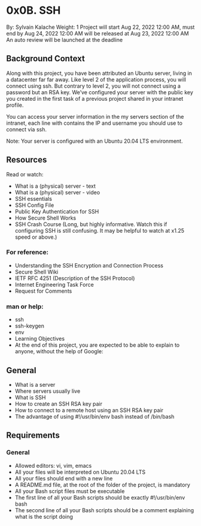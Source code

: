 # 0x0B. SSH
 By: Sylvain Kalache
 Weight: 1
 Project will start Aug 22, 2022 12:00 AM, must end by Aug 24, 2022 12:00 AM
 will be released at Aug 23, 2022 12:00 AM
 An auto review will be launched at the deadline

## Background Context


Along with this project, you have been attributed an Ubuntu server, living in a datacenter far far away. Like level 2 of the application process, you will connect using ssh. But contrary to level 2, you will not connect using a password but an RSA key. We’ve configured your server with the public key you created in the first task of a previous project shared in your intranet profile.

You can access your server information in the my servers section of the intranet, each line with contains the IP and username you should use to connect via ssh.

Note: Your server is configured with an Ubuntu 20.04 LTS environment.

## Resources
Read or watch:

- What is a (physical) server - text
- What is a (physical) server - video
- SSH essentials
- SSH Config File
- Public Key Authentication for SSH
- How Secure Shell Works
- SSH Crash Course (Long, but highly informative. Watch this if configuring SSH is still confusing. It may be helpful to watch at x1.25 speed or above.)

### For reference:

- Understanding the SSH Encryption and Connection Process
- Secure Shell Wiki
- IETF RFC 4251 (Description of the SSH Protocol)
- Internet Engineering Task Force
- Request for Comments

### man or help:

- ssh
- ssh-keygen
- env
- Learning Objectives
- At the end of this project, you are expected to be able to explain to anyone, without the help of Google:

## General

- What is a server
- Where servers usually live
- What is SSH
- How to create an SSH RSA key pair
- How to connect to a remote host using an SSH RSA key pair
- The advantage of using #!/usr/bin/env bash instead of /bin/bash

## Requirements

### General
- Allowed editors: vi, vim, emacs
- All your files will be interpreted on Ubuntu 20.04 LTS
- All your files should end with a new line
- A README.md file, at the root of the folder of the project, is mandatory
- All your Bash script files must be executable
- The first line of all your Bash scripts should be exactly #!/usr/bin/env bash
- The second line of all your Bash scripts should be a comment explaining what is the script doing